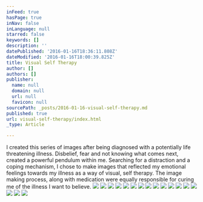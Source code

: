 ```yaml
---
inFeed: true
hasPage: true
inNav: false
inLanguage: null
starred: false
keywords: []
description: ''
datePublished: '2016-01-16T18:36:11.808Z'
dateModified: '2016-01-16T18:00:39.825Z'
title: Visual Self Therapy
author: []
authors: []
publisher:
  name: null
  domain: null
  url: null
  favicon: null
sourcePath: _posts/2016-01-16-visual-self-therapy.md
published: true
url: visual-self-therapy/index.html
_type: Article

---
```

I created this series of images after being diagnosed with a potentially life threatening illness. Disbelief, fear and not knowing what comes next, created a powerful pendulum within me. Searching for a distraction and a coping mechanism, I chose to make images that reflected my emotional feelings towards my illness as a way of visual, self therapy. The image making process, along with medication were equally responsible for curing me of the illness I want to believe. ![](https://the-grid-user-content.s3-us-west-2.amazonaws.com/731f014f-53d2-40a5-8f2c-187b97a83250.jpg)
![](https://the-grid-user-content.s3-us-west-2.amazonaws.com/5da72836-b186-4ac1-a80f-3ae8bd885862.jpg)
![](https://the-grid-user-content.s3-us-west-2.amazonaws.com/e0d14d93-028e-40d2-b29c-0e15af8e47ac.jpg)
![](https://the-grid-user-content.s3-us-west-2.amazonaws.com/59a3eb89-086d-4e67-b098-9be56bcfa78b.jpg)
![](https://the-grid-user-content.s3-us-west-2.amazonaws.com/83394242-8382-4d60-81ff-7fa43f5be053.jpg)
![](https://the-grid-user-content.s3-us-west-2.amazonaws.com/61c52c9b-c1ca-4d3d-9f8a-5fd5441fc979.jpg)
![](https://the-grid-user-content.s3-us-west-2.amazonaws.com/c4e3eb9a-faa2-4f2d-8866-c54e510bc7c1.jpg)
![](https://the-grid-user-content.s3-us-west-2.amazonaws.com/6e38026a-61e3-403e-8f68-9ec26347556d.jpg)
![](https://the-grid-user-content.s3-us-west-2.amazonaws.com/8af71907-d180-4495-9d19-b2f23d78810a.jpg)
![](https://the-grid-user-content.s3-us-west-2.amazonaws.com/09b32509-b98c-45be-8204-c3bad204378e.jpg)
![](https://the-grid-user-content.s3-us-west-2.amazonaws.com/292b4610-fb9d-42ab-ae31-a7264d33d4a6.jpg)
![](https://the-grid-user-content.s3-us-west-2.amazonaws.com/4d786cc2-3494-4464-9c2e-b60efdf95038.jpg)
![](https://the-grid-user-content.s3-us-west-2.amazonaws.com/6f37f45b-e170-4fe2-b288-a15d7773ae9b.jpg)
![](https://the-grid-user-content.s3-us-west-2.amazonaws.com/3891c1f4-c282-4ab0-b7dc-5d542efde930.jpg)
![](https://the-grid-user-content.s3-us-west-2.amazonaws.com/63ea07ef-81b8-493f-b4dc-8b342f1b2acc.jpg)
![](https://the-grid-user-content.s3-us-west-2.amazonaws.com/9b90e451-6f9d-43b7-b6da-8061dc37d8ae.jpg)
![](https://the-grid-user-content.s3-us-west-2.amazonaws.com/f924a605-19cf-4553-8568-f2a2d9120735.jpg)